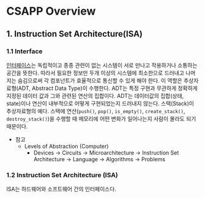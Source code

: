 # CSAPP Overview

## 1. Instruction Set Architecture(ISA)

### 1.1 Interface

[인터페이스](https://en.wikipedia.org/wiki/Interface_(computing))는 독립적이고 종종 관련이 없는 시스템이 서로 만나고 작용하거나 소통하는 공간을 뜻한다.
따라서 필요한 정보만 두개 이상의 시스템에 최소한으로 드러내고 나머지는 숨김으로써 각 컴포넌트가 효율적으로 통신할 수 있게 해야 한다. 이 역할은 추상자료형(ADT, Abstract Data Type)이 수행한다. ADT는 특정 구현과 무관하게 정확하게 지정된 데이터 값과 그와 관련된 연산의 집합이다. ADT는 데이터값의 집합(상태, state)이나 연산이 내부적으로 어떻게 구현되었는지 드러내지 않는다. 스택(Stack)이 추상자료형의 예다. 스택에 연산(`push()`, `pop()`, `is_empty()`, `create_stack()`, `destroy_stack()`)을 수행할 때 메모리에 어떤 변화가 일어나는지 사람이 몰라도 되기 때문이다.

* 참고
  * Levels of Abstraction (Computer)
    * Devices → Circuits → Microarchitecture → Instruction Set Architecture → Language → Algorithms → Problems

### 1.2 Instruction Set Architecture (ISA)

ISA는 하드웨어와 소프트웨어 간의 인터페이스다. 
